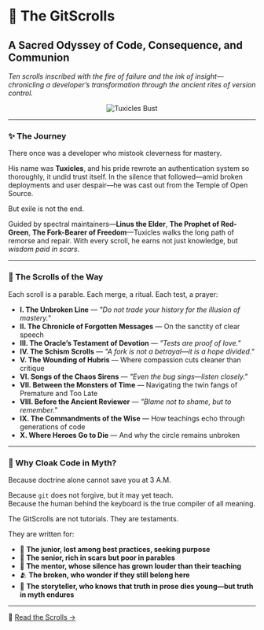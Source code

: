 # 🐧 The GitScrolls  
## A Sacred Odyssey of Code, Consequence, and Communion

*Ten scrolls inscribed with the fire of failure and the ink of insight—chronicling a developer’s transformation through the ancient rites of version control.*

<p align="center">
  <img src="https://github.com/gitscrolls/gitscrolls-assets/blob/main/tux-hacker.jpg" alt="Tuxicles Bust" />
</p>

---

### ✨ The Journey

There once was a developer who mistook cleverness for mastery.

His name was **Tuxicles**, and his pride rewrote an authentication system so thoroughly, it undid trust itself. In the silence that followed—amid broken deployments and user despair—he was cast out from the Temple of Open Source.

But exile is not the end.

Guided by spectral maintainers—**Linus the Elder**, **The Prophet of Red-Green**, **The Fork-Bearer of Freedom**—Tuxicles walks the long path of remorse and repair. With every scroll, he earns not just knowledge, but *wisdom paid in scars*.

---

### 📖 The Scrolls of the Way

Each scroll is a parable. Each merge, a ritual. Each test, a prayer:

- **I. The Unbroken Line** — *"Do not trade your history for the illusion of mastery."*
- **II. The Chronicle of Forgotten Messages** — On the sanctity of clear speech
- **III. The Oracle’s Testament of Devotion** — *"Tests are proof of love."*
- **IV. The Schism Scrolls** — *"A fork is not a betrayal—it is a hope divided."*
- **V. The Wounding of Hubris** — Where compassion cuts cleaner than critique
- **VI. Songs of the Chaos Sirens** — *"Even the bug sings—listen closely."*
- **VII. Between the Monsters of Time** — Navigating the twin fangs of Premature and Too Late
- **VIII. Before the Ancient Reviewer** — *"Blame not to shame, but to remember."*
- **IX. The Commandments of the Wise** — How teachings echo through generations of code
- **X. Where Heroes Go to Die** — And why the circle remains unbroken

---

### 🌌 Why Cloak Code in Myth?

Because doctrine alone cannot save you at 3 A.M.

Because `git` does not forgive, but it may yet teach.  
Because the human behind the keyboard is the true compiler of all meaning.

The GitScrolls are not tutorials. They are testaments.

They are written for:
- 🐣 **The junior, lost among best practices, seeking purpose**
- 🧙 **The senior, rich in scars but poor in parables**
- 🧠 **The mentor, whose silence has grown louder than their teaching**
- 🫂 **The broken, who wonder if they still belong here**
- 📖 **The storyteller, who knows that truth in prose dies young—but truth in myth endures**

---

🔗 [Read the Scrolls →](https://github.com/gitscrolls/gitscrolls)
